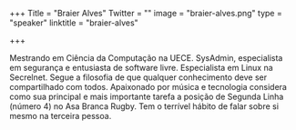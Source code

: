 +++
Title = "Braier Alves"
Twitter = ""
image = "braier-alves.png"
type = "speaker"
linktitle = "braier-alves"

+++

Mestrando em Ciência da Computação na UECE. SysAdmin, especialista em segurança e entusiasta de software livre. Especialista em Linux na Secrelnet. Segue a filosofia de que qualquer conhecimento deve ser compartilhado com todos. Apaixonado por música e tecnologia considera como sua principal e mais importante tarefa a posição de Segunda Linha (número 4) no Asa Branca Rugby. Tem o terrível hábito de falar sobre si mesmo na terceira pessoa.
